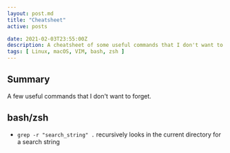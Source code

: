 ```yaml
---
layout: post.md
title: "Cheatsheet"
active: posts

date: 2021-02-03T23:55:00Z
description: A cheatsheet of some useful commands that I don't want to forget
tags: [ Linux, macOS, VIM, bash, zsh ]
---
```


## Summary

A few useful commands that I don't want to forget.

## bash/zsh

- `grep -r "search_string" .` recursively looks in the current directory for a search string

